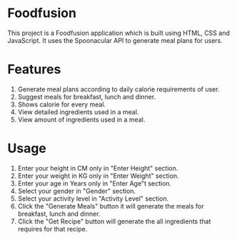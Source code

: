 # Foodfusion
This project is a Foodfusion application which is built using HTML, CSS and JavaScript. It uses the Spoonacular API to generate meal plans for users.

# Features
1. Generate meal plans according to daily calorie requirements of user.
2. Suggest meals for breakfast, lunch and dinner. 
3. Shows calorie for every meal.  
4. View detailed ingredients used in a meal.
5. View amount of ingredients used in a meal.

# Usage
1. Enter your height in CM only in "Enter Height" section.
2. Enter your weight in KG only in "Enter Weight" section.
3. Enter your age in Years only in "Enter Age"t section.
4. Select your gender in "Gender" section.
5. Select your activity level in "Activity Level" section.
6. Click the "Generate Meals" button it will generate the meals for breakfast, lunch and dinner.
7. Click the "Get Recipe" button will generate the all ingredients that requires for that recipe.

